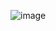 ![image](https://user-images.githubusercontent.com/87692555/161776087-40d9c7ce-4fb2-4124-959a-636ef84f6810.png)
